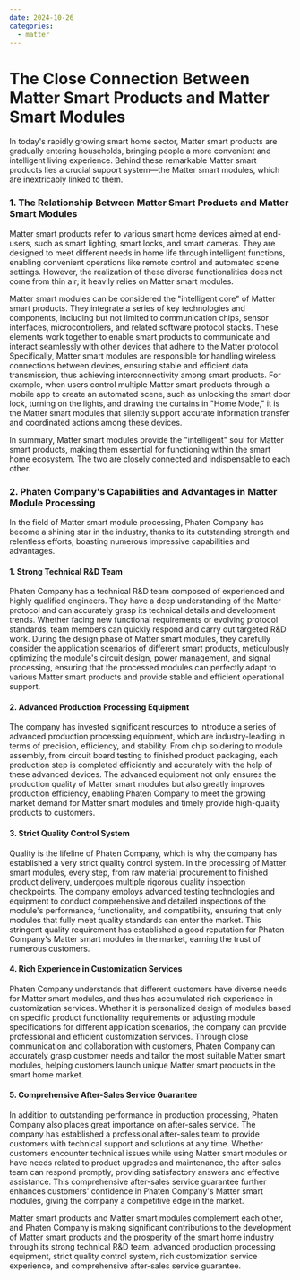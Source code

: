 ```yaml
---
date: 2024-10-26
categories:
  - matter
---
```



# The Close Connection Between Matter Smart Products and Matter Smart Modules

In today's rapidly growing smart home sector, Matter smart products are gradually entering households, bringing people a more convenient and intelligent living experience. Behind these remarkable Matter smart products lies a crucial support system—the Matter smart modules, which are inextricably linked to them.
<!-- more -->
### 1. The Relationship Between Matter Smart Products and Matter Smart Modules

Matter smart products refer to various smart home devices aimed at end-users, such as smart lighting, smart locks, and smart cameras. They are designed to meet different needs in home life through intelligent functions, enabling convenient operations like remote control and automated scene settings. However, the realization of these diverse functionalities does not come from thin air; it heavily relies on Matter smart modules.

Matter smart modules can be considered the "intelligent core" of Matter smart products. They integrate a series of key technologies and components, including but not limited to communication chips, sensor interfaces, microcontrollers, and related software protocol stacks. These elements work together to enable smart products to communicate and interact seamlessly with other devices that adhere to the Matter protocol. Specifically, Matter smart modules are responsible for handling wireless connections between devices, ensuring stable and efficient data transmission, thus achieving interconnectivity among smart products. For example, when users control multiple Matter smart products through a mobile app to create an automated scene, such as unlocking the smart door lock, turning on the lights, and drawing the curtains in "Home Mode," it is the Matter smart modules that silently support accurate information transfer and coordinated actions among these devices.

In summary, Matter smart modules provide the "intelligent" soul for Matter smart products, making them essential for functioning within the smart home ecosystem. The two are closely connected and indispensable to each other.

### 2. Phaten Company's Capabilities and Advantages in Matter Module Processing

In the field of Matter smart module processing, Phaten Company has become a shining star in the industry, thanks to its outstanding strength and relentless efforts, boasting numerous impressive capabilities and advantages.

#### 1. Strong Technical R&D Team

Phaten Company has a technical R&D team composed of experienced and highly qualified engineers. They have a deep understanding of the Matter protocol and can accurately grasp its technical details and development trends. Whether facing new functional requirements or evolving protocol standards, team members can quickly respond and carry out targeted R&D work. During the design phase of Matter smart modules, they carefully consider the application scenarios of different smart products, meticulously optimizing the module's circuit design, power management, and signal processing, ensuring that the processed modules can perfectly adapt to various Matter smart products and provide stable and efficient operational support.

#### 2. Advanced Production Processing Equipment

The company has invested significant resources to introduce a series of advanced production processing equipment, which are industry-leading in terms of precision, efficiency, and stability. From chip soldering to module assembly, from circuit board testing to finished product packaging, each production step is completed efficiently and accurately with the help of these advanced devices. The advanced equipment not only ensures the production quality of Matter smart modules but also greatly improves production efficiency, enabling Phaten Company to meet the growing market demand for Matter smart modules and timely provide high-quality products to customers.

#### 3. Strict Quality Control System

Quality is the lifeline of Phaten Company, which is why the company has established a very strict quality control system. In the processing of Matter smart modules, every step, from raw material procurement to finished product delivery, undergoes multiple rigorous quality inspection checkpoints. The company employs advanced testing technologies and equipment to conduct comprehensive and detailed inspections of the module's performance, functionality, and compatibility, ensuring that only modules that fully meet quality standards can enter the market. This stringent quality requirement has established a good reputation for Phaten Company's Matter smart modules in the market, earning the trust of numerous customers.

#### 4. Rich Experience in Customization Services

Phaten Company understands that different customers have diverse needs for Matter smart modules, and thus has accumulated rich experience in customization services. Whether it is personalized design of modules based on specific product functionality requirements or adjusting module specifications for different application scenarios, the company can provide professional and efficient customization services. Through close communication and collaboration with customers, Phaten Company can accurately grasp customer needs and tailor the most suitable Matter smart modules, helping customers launch unique Matter smart products in the smart home market.

#### 5. Comprehensive After-Sales Service Guarantee

In addition to outstanding performance in production processing, Phaten Company also places great importance on after-sales service. The company has established a professional after-sales team to provide customers with technical support and solutions at any time. Whether customers encounter technical issues while using Matter smart modules or have needs related to product upgrades and maintenance, the after-sales team can respond promptly, providing satisfactory answers and effective assistance. This comprehensive after-sales service guarantee further enhances customers' confidence in Phaten Company's Matter smart modules, giving the company a competitive edge in the market.

Matter smart products and Matter smart modules complement each other, and Phaten Company is making significant contributions to the development of Matter smart products and the prosperity of the smart home industry through its strong technical R&D team, advanced production processing equipment, strict quality control system, rich customization service experience, and comprehensive after-sales service guarantee.